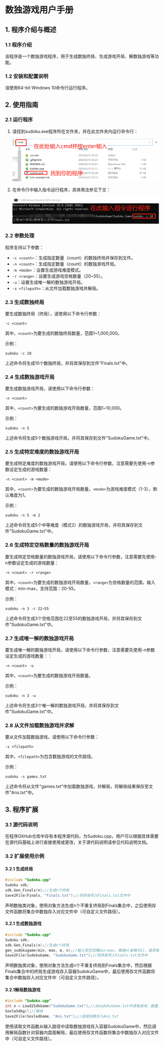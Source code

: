 # 数独游戏用户手册

## 1. 程序介绍与概述

### 1.1 程序介绍

该程序是一个数独游戏程序，用于生成数独终局、生成游戏开局、解数独游戏等功能。

### 1.2 安装和配置说明

请使用64-bit Windows 10命令行运行程序。

## 2. 使用指南

### 2.1 运行程序

 1. 请找到sudoku.exe程序所在文件夹，并在此文件夹内运行命令行：

    ![image-20230619222219089](./manual-pic/image-1.png)

 2. 在命令行中输入指令运行程序，具体用法参见下文：

    ![image-20230619222700751](./manual-pic/image-2.png)

### 2.2 参数处理

程序支持以下参数：

- `-c <count>`：生成指定数量（count）的数独终局并保存到文件。
- `-n <count>`：生成指定数量（count）的数独游戏开局。
- `-m <mode>`：设置生成游戏难度模式。
- `-r <range>`：设置生成游戏空格数量（20~55）。
- `-u`：设置生成唯一解的数独游戏开局。
- `-s <filepath>`：从文件加载数独游戏并解局。

### 2.3 生成数独终局

要生成数独终局（终局），请使用以下命令行参数：

```
-c <count>
```

其中，`<count>`为要生成的数独终局数量，范围1~1,000,000。

示例：

```
sudoku -c 10
```

上述命令将生成10个数独终局，并将其保存到文件"Finals.txt"中。

### 2.4 生成数独游戏开局

要生成数独游戏开局，请使用以下命令行参数：

```
-n <count>
```

其中，`<count>`为要生成的数独游戏开局数量，范围1~10,000。

示例：

```
sudoku -n 5
```

上述命令将生成5个数独游戏开局，并将其保存到文件"SudokuGame.txt"中。

### 2.5 生成特定难度的数独游戏开局

要生成特定难度的数独游戏开局，请使用以下命令行参数，注意需要先使用-n参数设定生成的游戏数量：

```
-n <count> -m <mode>
```

其中，`<count>`为要生成的数独游戏开局数量，`<mode>`为游戏难度模式（1-3），默认难度为1。

示例：

```
sudoku -n 5 -m 2
```

上述命令将生成5个中等难度（模式2）的数独游戏开局，并将其保存到文件"SudokuGame.txt"中。

### 2.6 生成特定空格数量的数独游戏开局

要生成特定空格数量的数独游戏开局，请使用以下命令行参数，注意需要先使用-n参数设定生成的游戏数量：

```
-n <count> -r <range>
```

其中，`<count>`为要生成的数独游戏开局数量，`<range>`为空格数量的范围，输入模式：min-max，支持范围：20-55。

示例：

```
sudoku -n 3 -r 22~55
```

上述命令将生成3个空格范围在22至55的数独游戏开局，并将其保存到文件"SudokuGame.txt"中。

### 2.7 生成唯一解的数独游戏开局

要生成唯一解的数独游戏开局，请使用以下命令行参数，注意需要先使用-n参数设定生成的游戏数量：：

```
-n <count> -u
```

其中，`<count>`为要生成的数独游戏开局数量。

示例：

```
sudoku -n 3 -u
```

上述命令将生成3个唯一解的数独游戏开局，并将其保存到文件"SudokuGame.txt"中。

### 2.8 从文件加载数独游戏并求解

要从文件加载数独游戏，请使用以下命令行参数：

```
-s <filepath>
```

其中，`<filepath>`为包含数独游戏的文件路径。

示例：

```
sudoku -s games.txt
```

上述命令将从文件"games.txt"中加载数独游戏，并解局，将解局结果保存至文件"Ans.txt"中。

## 3. 程序扩展

### 3.1 源代码说明

在程序GitHub仓库中存有本程序源代码，为Sudoku.cpp，用户可以根据具体需要在源代码基础上进行直接使用或更改，关于源代码说明请参见代码说明文档。

### 3.2 扩展使用示例

#### 3.2.1 生成终局

```c++
#include "Sudoku.cpp"
Sudoku sdk;
sdk.Gen_Finals(n);//生成n个终局
Save2File(Finals, "Finals.txt");//将终局写入Finals.txt文件中
```

声明数独类对象，使用对象方法生成n个不重复终局到Finals集合中，之后使用存文件函数将集合中数独存入对应文件中（可自定义文件路径）。

#### 3.2.1 生成数独游戏

```c++
#include "Sudoku.cpp"
Sudoku sdk;
sdk.Gen_Finals(n);//生成n个终局
gen_sudokugame(min, max, m, n);//输入挖空范围min~max，难度m(省略为1)，是否唯一解n(省略为0)
Save2File(SudokuGame, "SudokuGame.txt");//将终局写入Finals.txt文件中
```

声明数独类对象，使用对象方法生成n个不重复终局到Finals集合中，然后根据Finals集合中的终局生成游戏存入容器SudokuGame中，最后使用存文件函数将集合中数独存入对应文件中（可自定义文件路径）。

#### 3.2.1解局数独游戏

```c++
#include "Sudoku.cpp"
int n = Load2SdkGame("SudokuGame.txt");//从SudokuGame.txt中读取游戏，数量为n
SovleSdkg();//解局
Save2File(SovledGame, "Ans.txt");//结局结果存入Ans.txt
```

使用读取文件函数从输入路径中读取数独游戏存入容器SudokuGame中，然后调用解局函数针对容器内盘面解局，最后使用存文件函数将集合中数独存入对应文件中（可自定义文件路径）。
